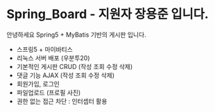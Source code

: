 # Spring_Board - 지원자 장용준 입니다.


안녕하세요 Spring5 + MyBatis 기반의 게시판 입니다.

- 스프링5 + 마이바티스
- 리눅스 서버 배포 (우분투20)
- 기본적인 게시판 CRUD (작성 조회 수정 삭제)
- 댓글 기능 AJAX (작성 조회 수정 삭제)
- 회원가입, 로그인
- 파일업로드 (프로필 사진)
- 권한 없는 접근 차단 : 인터셉터 활용
